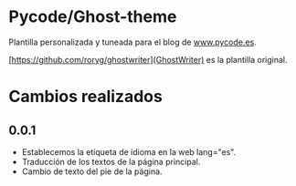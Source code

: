 # Pycode/Ghost-theme
Plantilla personalizada y tuneada para el blog de www.pycode.es.

[https://github.com/roryg/ghostwriter](GhostWriter) es la plantilla original.

# Cambios realizados
## 0.0.1
* Establecemos la etiqueta de idioma en la web lang="es".
* Traducción de los textos de la página principal.
* Cambio de texto del pie de la página.